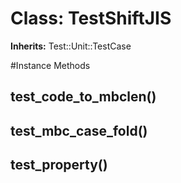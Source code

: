 # Class: TestShiftJIS
**Inherits:** Test::Unit::TestCase
    




#Instance Methods
## test_code_to_mbclen() [](#method-i-test_code_to_mbclen)

## test_mbc_case_fold() [](#method-i-test_mbc_case_fold)

## test_property() [](#method-i-test_property)

